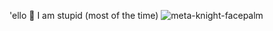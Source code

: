 'ello 👋
I am stupid (most of the time)
![meta-knight-facepalm](https://github.com/user-attachments/assets/d20aa39e-62bb-49d5-850d-fb61f14e1d23)
